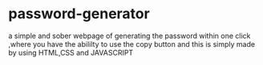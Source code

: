 # password-generator
a simple and sober webpage of generating the password within one click ,where you have the abililty to use the copy button and this is simply made by using HTML,CSS and JAVASCRIPT
